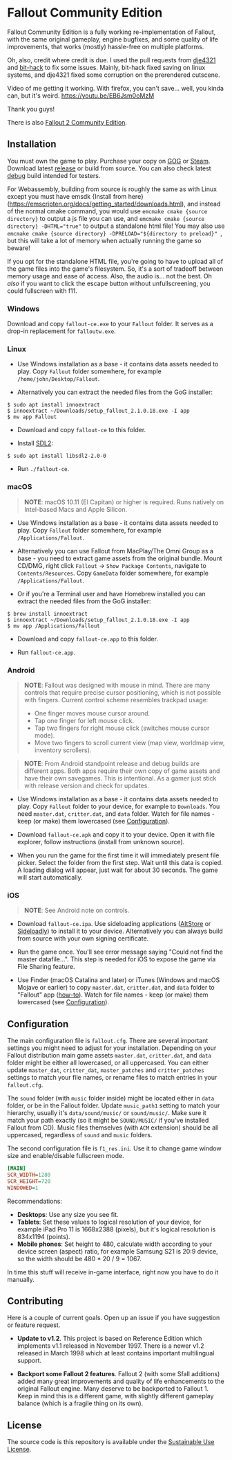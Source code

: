 # Fallout Community Edition

Fallout Community Edition is a fully working re-implementation of Fallout, with the same original gameplay, engine bugfixes, and some quality of life improvements, that works (mostly) hassle-free on multiple platforms.

Oh, also, credit where credit is due. I used the pull requests from [dje4321](https://github.com/dje4321) and [bit-hack](https://github.com/bit-hack) to fix some issues. Mainly, bit-hack fixed saving on linux systems, and dje4321 fixed some corruption on the prerendered cutscene.

Video of me getting it working. With firefox, you can't save... well, you kinda can, but it's weird.
https://youtu.be/EB6Jsm0oMzM

Thank you guys!

There is also [Fallout 2 Community Edition](https://github.com/alexbatalov/fallout2-ce).

## Installation

You must own the game to play. Purchase your copy on [GOG](https://www.gog.com/game/fallout) or [Steam](https://store.steampowered.com/app/38400). Download latest [release](https://github.com/alexbatalov/fallout1-ce/releases) or build from source. You can also check latest [debug](https://github.com/alexbatalov/fallout1-ce/actions) build intended for testers.

For Webassembly, building from source is roughly the same as with Linux except you must have emsdk {Install from here}(https://emscripten.org/docs/getting_started/downloads.html), and instead of the normal cmake command, you would use `emcmake cmake {source directory}` to output a js file you can use, and `emcmake cmake {source directory} -DHTML="true"` to output a standalone html file! You may also use `emcmake cmake {source directory} -DPRELOAD="${directory to preload}" `, but this will take a lot of memory when actually running the game so beware!

If you opt for the standalone HTML file, you're going to have to upload all of the game files into the game's filesystem. So, it's a sort of tradeoff between memory usage and ease of access.
Also, the audio is... not the best. Oh *also* if you want to click the escape button without unfullscreening, you could fullscreen with f11.

### Windows

Download and copy `fallout-ce.exe` to your `Fallout` folder. It serves as a drop-in replacement for `falloutw.exe`.

### Linux

- Use Windows installation as a base - it contains data assets needed to play. Copy `Fallout` folder somewhere, for example `/home/john/Desktop/Fallout`.

- Alternatively you can extract the needed files from the GoG installer:

```console
$ sudo apt install innoextract
$ innoextract ~/Downloads/setup_fallout_2.1.0.18.exe -I app
$ mv app Fallout
```

- Download and copy `fallout-ce` to this folder.

- Install [SDL2](https://libsdl.org/download-2.0.php):

```console
$ sudo apt install libsdl2-2.0-0
```

- Run `./fallout-ce`.

### macOS

> **NOTE**: macOS 10.11 (El Capitan) or higher is required. Runs natively on Intel-based Macs and Apple Silicon.

- Use Windows installation as a base - it contains data assets needed to play. Copy `Fallout` folder somewhere, for example `/Applications/Fallout`.

- Alternatively you can use Fallout from MacPlay/The Omni Group as a base - you need to extract game assets from the original bundle. Mount CD/DMG, right click `Fallout` -> `Show Package Contents`, navigate to `Contents/Resources`. Copy `GameData` folder somewhere, for example `/Applications/Fallout`.

- Or if you're a Terminal user and have Homebrew installed you can extract the needed files from the GoG installer:

```console
$ brew install innoextract
$ innoextract ~/Downloads/setup_fallout_2.1.0.18.exe -I app
$ mv app /Applications/Fallout
```

- Download and copy `fallout-ce.app` to this folder.

- Run `fallout-ce.app`.

### Android

> **NOTE**: Fallout was designed with mouse in mind. There are many controls that require precise cursor positioning, which is not possible with fingers. Current control scheme resembles trackpad usage:
> - One finger moves mouse cursor around.
> - Tap one finger for left mouse click.
> - Tap two fingers for right mouse click (switches mouse cursor mode).
> - Move two fingers to scroll current view (map view, worldmap view, inventory scrollers).

> **NOTE**: From Android standpoint release and debug builds are different apps. Both apps require their own copy of game assets and have their own savegames. This is intentional. As a gamer just stick with release version and check for updates.

- Use Windows installation as a base - it contains data assets needed to play. Copy `Fallout` folder to your device, for example to `Downloads`. You need `master.dat`, `critter.dat`, and `data` folder. Watch for file names - keep (or make) them lowercased (see [Configuration](#configuration)).

- Download `fallout-ce.apk` and copy it to your device. Open it with file explorer, follow instructions (install from unknown source).

- When you run the game for the first time it will immediately present file picker. Select the folder from the first step. Wait until this data is copied. A loading dialog will appear, just wait for about 30 seconds. The game will start automatically.

### iOS

> **NOTE**: See Android note on controls.

- Download `fallout-ce.ipa`. Use sideloading applications ([AltStore](https://altstore.io/) or [Sideloadly](https://sideloadly.io/)) to install it to your device. Alternatively you can always build from source with your own signing certificate.

- Run the game once. You'll see error message saying "Could not find the master datafile...". This step is needed for iOS to expose the game via File Sharing feature.

- Use Finder (macOS Catalina and later) or iTunes (Windows and macOS Mojave or earlier) to copy `master.dat`, `critter.dat`, and `data` folder to "Fallout" app ([how-to](https://support.apple.com/HT210598)). Watch for file names - keep (or make) them lowercased (see [Configuration](#configuration)).

## Configuration

The main configuration file is `fallout.cfg`. There are several important settings you might need to adjust for your installation. Depending on your Fallout distribution main game assets `master.dat`, `critter.dat`, and `data` folder might be either all lowercased, or all uppercased. You can either update `master_dat`, `critter_dat`, `master_patches` and `critter_patches` settings to match your file names, or rename files to match entries in your `fallout.cfg`.

The `sound` folder (with `music` folder inside) might be located either in `data` folder, or be in the Fallout folder. Update `music_path1` setting to match your hierarchy, usually it's `data/sound/music/` or `sound/music/`. Make sure it match your path exactly (so it might be `SOUND/MUSIC/` if you've installed Fallout from CD). Music files themselves (with `ACM` extension) should be all uppercased, regardless of `sound` and `music` folders.

The second configuration file is `f1_res.ini`. Use it to change game window size and enable/disable fullscreen mode.

```ini
[MAIN]
SCR_WIDTH=1280
SCR_HEIGHT=720
WINDOWED=1
```

Recommendations:
- **Desktops**: Use any size you see fit.
- **Tablets**: Set these values to logical resolution of your device, for example iPad Pro 11 is 1668x2388 (pixels), but it's logical resolution is 834x1194 (points).
- **Mobile phones**: Set height to 480, calculate width according to your device screen (aspect) ratio, for example Samsung S21 is 20:9 device, so the width should be 480 * 20 / 9 = 1067.

In time this stuff will receive in-game interface, right now you have to do it manually.

## Contributing

Here is a couple of current goals. Open up an issue if you have suggestion or feature request.

- **Update to v1.2**. This project is based on Reference Edition which implements v1.1 released in November 1997. There is a newer v1.2 released in March 1998 which at least contains important multilingual support.

- **Backport some Fallout 2 features**. Fallout 2 (with some Sfall additions) added many great improvements and quality of life enhancements to the original Fallout engine. Many deserve to be backported to Fallout 1. Keep in mind this is a different game, with slightly different gameplay balance (which is a fragile thing on its own).

## License

The source code is this repository is available under the [Sustainable Use License](LICENSE.md).
